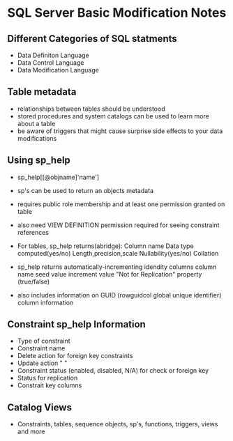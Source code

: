 # SQL Server Basic Modification Notes


## Different Categories of SQL statments

+ Data Definiton Language
+ Data Control Language
+ Data Modification Language

## Table metadata

+ relationships between tables should be understood
+ stored procedures and system catalogs can be used to learn more about a table
+ be aware of triggers that might cause surprise side effects to your data modifications 

## Using sp_help


+ sp_help[[@objname]'name'] 
+ sp's can be used to return an objects metadata
+ requires public role membership and at least one permission granted on table
+ also need VIEW DEFINITION permission required for seeing constraint references


+ For tables, sp_help returns(abridge):
    Column name
    Data type
    computed(yes/no)
    Length,precision,scale
    Nullability(yes/no)
    Collation

+ sp_help returns automatically-incrementing idendity columns
     column name
     seed value
     increment value
     "Not for Replication" property (true/false)

+ also includes information on GUID (rowguidcol global unique identifier) column information

## Constraint sp_help Information

+ Type of constraint
+ Constraint name
+ Delete action for foreign key constraints
+ Update action " "
+ Constraint status (enabled, disabled, N/A) for check or foreign key
+ Status for replication
+ Constrait key columns

## Catalog Views

+ Constraints, tables, sequence objects, sp's, functions, triggers, views and more






